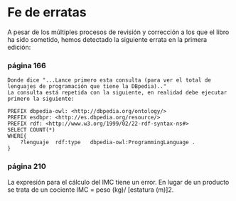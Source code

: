 # Fe de erratas
A pesar de los múltiples procesos de revisión y corrección a los que el libro ha sido sometido, hemos detectado la siguiente errata en la primera edición:

### página 166

    Donde dice "...Lance primero esta consulta (para ver el total de lenguajes de programación que tiene la DBpedia).."
    La consulta está repetida con la siguiente, en realidad debe ejecutar primero la siguiente:

    PREFIX dbpedia-owl: <http://dbpedia.org/ontology/>
    PREFIX esdbpr: <http://es.dbpedia.org/resource/> 
    PREFIX rdf: <http://www.w3.org/1999/02/22-rdf-syntax-ns#>
    SELECT COUNT(*)
    WHERE{
        ?lenguaje  rdf:type   dbpedia-owl:ProgrammingLanguage .
    }

### página 210

La expresión para el cálculo del IMC tiene un error. En lugar de un producto se trata de un cociente
IMC = peso (kg)/ [estatura (m)]2.

